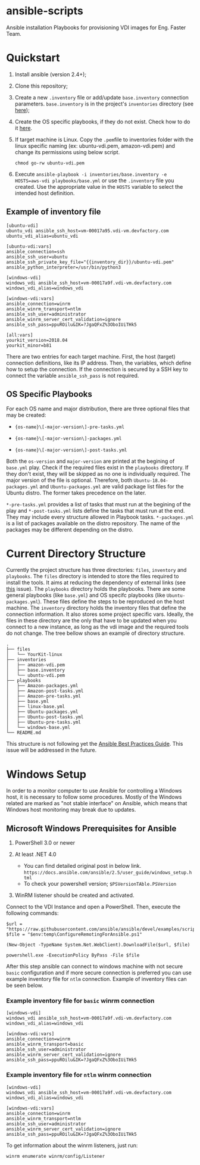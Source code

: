# ansible-scripts

Ansible installation Playbooks for provisioning VDI images for Eng. Faster Team.

# Quickstart

1. Install ansible (version 2.4+);
2. Clone this repository;
3. Create a new `.inventory` file or add/update `base.inventory` connection parameters. `base.inventory` is in the project's `inventories` directory (see [here](#example-of-inventory-file));
4. Create the OS specific playbooks, if they do not exist. Check how to do it [here](#os-specific-playbooks).
5. If target machine is Linux. Copy the `.pem`file to inventories folder with the linux specific naming (ex: ubuntu-vdi.pem, amazon-vdi.pem) and change its permissions using below script.

   `chmod go-rw ubuntu-vdi.pem`

6. Execute `ansible-playbook -i inventories/base.inventory -e HOSTS=aws-vdi playbooks/base.yml` or use the `.inventory` file you created. Use the appropriate value
in the `HOSTS` variable to select the intended host definition.

## Example of inventory file

```
[ubuntu-vdi]
ubuntu_vdi ansible_ssh_host=vm-00017a95.vdi-vm.devfactory.com ubuntu_vdi_alias=ubuntu_vdi

[ubuntu-vdi:vars]
ansible_connection=ssh 
ansible_ssh_user=ubuntu
ansible_ssh_private_key_file="{{inventory_dir}}/ubuntu-vdi.pem"
ansible_python_interpreter=/usr/bin/python3

[windows-vdi]
windows_vdi ansible_ssh_host=vm-00017a9f.vdi-vm.devfactory.com windows_vdi_alias=windows_vdi

[windows-vdi:vars]
ansible_connection=winrm 
ansible_winrm_transport=ntlm
ansible_ssh_user=administrator
ansible_winrm_server_cert_validation=ignore
ansible_ssh_pass=ppuROilu&IK=?JgaQFxZ%3OboIUiTHk5

[all:vars]
yourkit_version=2018.04
yourkit_minor=b81

```

There are two entries for each target machine. First, the host (target) connection definitions, like its IP address. Then, the variables, which
define how to setup the connection. If the connection is secured by a SSH key to connect the variable `ansible_ssh_pass` is not required.


## OS Specific Playbooks

For each OS name and major distribution, there are three optional files that may be created:

* `{os-name}\[-major-version\]-pre-tasks.yml`

* `{os-name}\[-major-version\]-packages.yml`

* `{os-name}\[-major-version\]-post-tasks.yml`

Both the `os-version` and `major-version` are printed at the begining of `base.yml` play. Check if the required files exist in the `playbooks` directory.
If they don't exist, they will be skipped as no one is individually required. The major version of the file is optional. Therefore, both 
`Ubuntu-18.04-packages.yml` and `Ubuntu-packages.yml` are valid package list files for the Ubuntu distro. The former takes precedence on the later. 

`*-pre-tasks.yml` provides a list of tasks that must run at the begining of the play and `*-post-tasks.yml` lists define the tasks that must run at the end. They
may include every structure allowed in Playbook tasks. `*-packages.yml` is a list of packages available on the distro repository. The name of the packages may
be different depending on the distro. 

# Current Directory Structure

Currently the project structure has three directories: `files`, `inventory` and `playbooks`. The `files` directory is intended to store the files required to install the tools. It aims at reducing the dependency of external links (see [this](https://github.com/alair-aurea/ansible-scripts/issues/2) issue). The `playbooks` directory holds the playbooks. There are some general playbooks (like `base.yml`) and OS specifc playbooks (like `Ubuntu-packages.yml`). These files define the steps to be reproduced on the host machine. The `inventory` directory holds the inventory files that define the connection information. It also stores some project specific vars. Ideally, the files in these directory are the only that have to be updated when you connect to a new instance, as long as the vdi image and the required tools do not change. The tree bellow shows an example of directory structure.

```
.
├── files
│   └── YourKit-linux
├── inventories
│   ├── amazon-vdi.pem
│   ├── base.inventory
│   └── ubuntu-vdi.pem
├── playbooks
│   ├── Amazon-packages.yml
│   ├── Amazon-post-tasks.yml
│   ├── Amazon-pre-tasks.yml
│   ├── base.yml
│   ├── linux-base.yml
│   ├── Ubuntu-packages.yml
│   ├── Ubuntu-post-tasks.yml
│   ├── Ubuntu-pre-tasks.yml
│   └── windows-base.yml
└── README.md
```

This structure is not following yet the [Ansible Best Practices Guide](https://docs.ansible.com/ansible/latest/user_guide/playbooks_best_practices.html). This issue will be addressed in the future.

# Windows Setup

In order to a monitor computer to use Ansible for controlling a Windows host, it is necessary to follow some procedures. Mostly of the Windows related
are marked as "not stable interface" on Ansible, which means that Windows host monitoring may break due to updates. 

## Microsoft Windows Prerequisites for Ansible
1) PowerShell 3.0 or newer
2) At least .NET 4.0

    * You can find detailed original post in below link.
      `https://docs.ansible.com/ansible/2.5/user_guide/windows_setup.html`
    * To check your powershell version; `$PSVersionTAble.PSVersion`

3) WinRM listener should be created and activated.

Connect to the VDI Instance and open a PowerShell. Then, execute the following commands:

```
$url = "https://raw.githubusercontent.com/ansible/ansible/devel/examples/scripts/ConfigureRemotingForAnsible.ps1"
$file = "$env:temp\ConfigureRemotingForAnsible.ps1"

(New-Object -TypeName System.Net.WebClient).DownloadFile($url, $file)

powershell.exe -ExecutionPolicy ByPass -File $file
```

After this step ansible can connect to windows machine with not secure `basic` configuration and if more secure connection is preferred you can use example inventory file for `ntlm` connection. Example of inventory files can be seen below.

### Example inventory file for `basic` winrm connection

```
[windows-vdi]
windows_vdi ansible_ssh_host=vm-00017a9f.vdi-vm.devfactory.com windows_vdi_alias=windows_vdi

[windows-vdi:vars]
ansible_connection=winrm
ansible_winrm_transport=basic
ansible_ssh_user=administrator
ansible_winrm_server_cert_validation=ignore
ansible_ssh_pass=ppuROilu&IK=?JgaQFxZ%3OboIUiTHk5

```
### Example inventory file for `ntlm` winrm connection

```
[windows-vdi]
windows_vdi ansible_ssh_host=vm-00017a9f.vdi-vm.devfactory.com windows_vdi_alias=windows_vdi

[windows-vdi:vars]
ansible_connection=winrm 
ansible_winrm_transport=ntlm
ansible_ssh_user=administrator
ansible_winrm_server_cert_validation=ignore
ansible_ssh_pass=ppuROilu&IK=?JgaQFxZ%3OboIUiTHk5

```
To get information about the winrm listeners, just run:

```
winrm enumerate winrm/config/Listener
```
